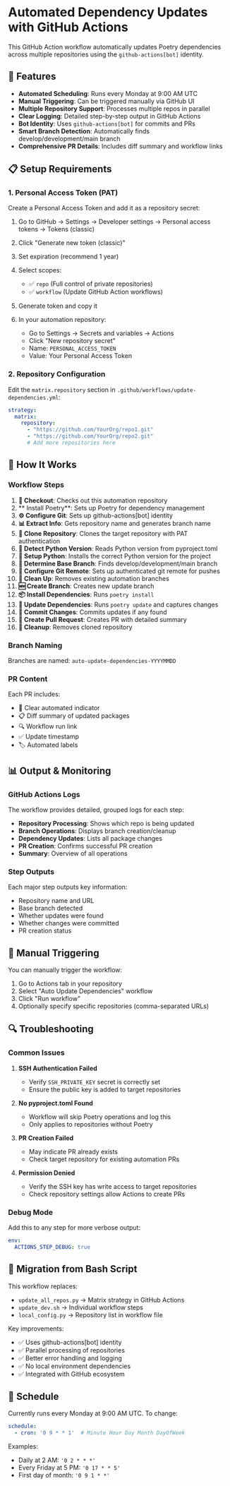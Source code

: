 # Automated Dependency Updates with GitHub Actions

This GitHub Action workflow automatically updates Poetry dependencies across multiple repositories using the `github-actions[bot]` identity.

## 🚀 Features

- **Automated Scheduling**: Runs every Monday at 9:00 AM UTC
- **Manual Triggering**: Can be triggered manually via GitHub UI
- **Multiple Repository Support**: Processes multiple repos in parallel
- **Clear Logging**: Detailed step-by-step output in GitHub Actions
- **Bot Identity**: Uses `github-actions[bot]` for commits and PRs
- **Smart Branch Detection**: Automatically finds develop/development/main branch
- **Comprehensive PR Details**: Includes diff summary and workflow links

## 📋 Setup Requirements

### 1. Personal Access Token (PAT)

Create a Personal Access Token and add it as a repository secret:

1. Go to GitHub → Settings → Developer settings → Personal access tokens → Tokens (classic)
2. Click "Generate new token (classic)"
3. Set expiration (recommend 1 year)
4. Select scopes:
   - ✅ `repo` (Full control of private repositories)
   - ✅ `workflow` (Update GitHub Action workflows)
5. Generate token and copy it

6. In your automation repository:
   - Go to Settings → Secrets and variables → Actions
   - Click "New repository secret"
   - Name: `PERSONAL_ACCESS_TOKEN`
   - Value: Your Personal Access Token

### 2. Repository Configuration

Edit the `matrix.repository` section in `.github/workflows/update-dependencies.yml`:

```yaml
strategy:
  matrix:
    repository: 
      - "https://github.com/YourOrg/repo1.git"
      - "https://github.com/YourOrg/repo2.git"
      # Add more repositories here
```

## 🔧 How It Works

### Workflow Steps

1. **🔧 Checkout**: Checks out this automation repository
2. ** Install Poetry**: Sets up Poetry for dependency management
3. **⚙️ Configure Git**: Sets up github-actions[bot] identity
4. **📊 Extract Info**: Gets repository name and generates branch name
5. **🔄 Clone Repository**: Clones the target repository with PAT authentication
6. **🐍 Detect Python Version**: Reads Python version from pyproject.toml
7. **🐍 Setup Python**: Installs the correct Python version for the project
8. **🌿 Determine Base Branch**: Finds develop/development/main branch
9. **🔗 Configure Git Remote**: Sets up authenticated git remote for pushes
10. **🧹 Clean Up**: Removes existing automation branches
11. **🆕 Create Branch**: Creates new update branch
12. **📦 Install Dependencies**: Runs `poetry install`
13. **🔄 Update Dependencies**: Runs `poetry update` and captures changes
14. **📝 Commit Changes**: Commits updates if any found
15. **🔀 Create Pull Request**: Creates PR with detailed summary
16. **🧹 Cleanup**: Removes cloned repository

### Branch Naming

Branches are named: `auto-update-dependencies-YYYYMMDD`

### PR Content

Each PR includes:
- 🤖 Clear automated indicator
- 📋 Diff summary of updated packages
- 🔍 Workflow run link
- ✅ Update timestamp
- 🏷️ Automated labels

## 📊 Output & Monitoring

### GitHub Actions Logs

The workflow provides detailed, grouped logs for each step:

- **Repository Processing**: Shows which repo is being updated
- **Branch Operations**: Displays branch creation/cleanup
- **Dependency Updates**: Lists all package changes
- **PR Creation**: Confirms successful PR creation
- **Summary**: Overview of all operations

### Step Outputs

Each major step outputs key information:
- Repository name and URL
- Base branch detected
- Whether updates were found
- Whether changes were committed
- PR creation status

## 🎯 Manual Triggering

You can manually trigger the workflow:

1. Go to Actions tab in your repository
2. Select "Auto Update Dependencies" workflow
3. Click "Run workflow"
4. Optionally specify specific repositories (comma-separated URLs)

## 🔍 Troubleshooting

### Common Issues

1. **SSH Authentication Failed**
   - Verify `SSH_PRIVATE_KEY` secret is correctly set
   - Ensure the public key is added to target repositories

2. **No pyproject.toml Found**
   - Workflow will skip Poetry operations and log this
   - Only applies to repositories without Poetry

3. **PR Creation Failed**
   - May indicate PR already exists
   - Check target repository for existing automation PRs

4. **Permission Denied**
   - Verify the SSH key has write access to target repositories
   - Check repository settings allow Actions to create PRs

### Debug Mode

Add this to any step for more verbose output:
```yaml
env:
  ACTIONS_STEP_DEBUG: true
```

## 🔄 Migration from Bash Script

This workflow replaces:
- `update_all_repos.py` → Matrix strategy in GitHub Actions
- `update_dev.sh` → Individual workflow steps
- `local_config.py` → Repository list in workflow file

Key improvements:
- ✅ Uses github-actions[bot] identity
- ✅ Parallel processing of repositories
- ✅ Better error handling and logging
- ✅ No local environment dependencies
- ✅ Integrated with GitHub ecosystem

## 📅 Schedule

Currently runs every Monday at 9:00 AM UTC. To change:

```yaml
schedule:
  - cron: '0 9 * * 1'  # Minute Hour Day Month DayOfWeek
```

Examples:
- Daily at 2 AM: `'0 2 * * *'`
- Every Friday at 5 PM: `'0 17 * * 5'`
- First day of month: `'0 9 1 * *'`